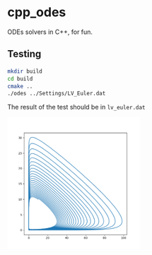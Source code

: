 # cpp_odes
ODEs solvers in C++, for fun.

## Testing

```bash
mkdir build
cd build
cmake ..
./odes ../Settings/LV_Euler.dat
```

The result of the test should be in `lv_euler.dat`

 <img src="https://github.com/mdelorme/cpp_odes/blob/main/imgs/lv.png" width="300" height="300" />
